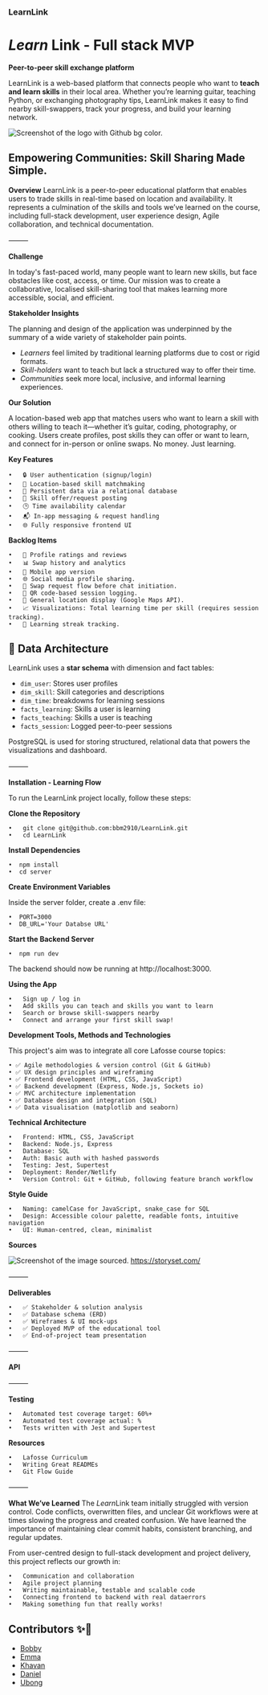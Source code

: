 ### LearnLink

<h1><i>Learn</i> Link - Full stack MVP </h1>

**Peer-to-peer skill exchange platform**

LearnLink is a web-based platform that connects people who want to **teach and learn skills** in their local area. Whether you’re learning guitar, teaching Python, or exchanging photography tips, LearnLink makes it easy to find nearby skill-swappers, track your progress, and build your learning network.
 
![Screenshot of the logo with Github bg color.](learn-link-cli/assets/logo-writing.jpeg)

<!-- ## [Demo]() -->

## Empowering Communities: Skill Sharing Made Simple.


**Overview**
LearnLink is a peer-to-peer educational platform that enables users to trade skills in real-time based on location and availability.  It represents a culmination of the skills and tools we’ve learned on the course, including full-stack development, user experience design, Agile collaboration, and technical documentation.

⸻

**Challenge**

In today's fast-paced world, many people want to learn new skills, but face obstacles like cost, access, or time. Our mission was to create a collaborative, localised skill-sharing tool that makes learning more accessible, social, and efficient.

**Stakeholder Insights**

The planning and design of the application was underpinned by the summary of a wide variety of stakeholder pain points.

- <em>Learners</em> feel limited by traditional learning platforms due to cost or rigid formats.
- <em>Skill-holders</em> want to teach but lack a structured way to offer their time.
- <em>Communities</em> seek more local, inclusive, and informal learning experiences.

**Our Solution**

A location-based web app that matches users who want to learn a skill with others willing to teach it—whether it’s guitar, coding, photography, or cooking. Users create profiles, post skills they can offer or want to learn, and connect for in-person or online swaps. No money. Just learning.


**Key Features**

    •   🔒 User authentication (signup/login)
    •   📍 Location-based skill matchmaking
    •   💾 Persistent data via a relational database
    •   🔄 Skill offer/request posting
    •   🕒 Time availability calendar 
    •   📬 In-app messaging & request handling
    •   🌐 Fully responsive frontend UI

**Backlog Items**

    •   🧾 Profile ratings and reviews
    •   📊 Swap history and analytics
    •   📱 Mobile app version
    •   🌐 Social media profile sharing.
    •   🔄 Swap request flow before chat initiation.
    •   📲 QR code-based session logging.
    •   📍 General location display (Google Maps API).
    •   📈 Visualizations: Total learning time per skill (requires session tracking).
    •   🎯 Learning streak tracking.

## 🧱 Data Architecture

LearnLink uses a **star schema** with dimension and fact tables:

- `dim_user`: Stores user profiles
- `dim_skill`: Skill categories and descriptions
- `dim_time`:  breakdowns for learning sessions
- `facts_learning`: Skills a user is learning
- `facts_teaching`: Skills a user is teaching
- `facts_session`: Logged peer-to-peer sessions

PostgreSQL is used for storing structured, relational data that powers the visualizations and dashboard.
 

⸻

**Installation - Learning Flow**

To run the LearnLink project locally, follow these steps:


**Clone the Repository**

    •   git clone git@github.com:bbm2910/LearnLink.git
    •   cd LearnLink

**Install Dependencies**

    •  npm install
    •  cd server

**Create Environment Variables**

Inside the server folder, create a .env file:

    •  PORT=3000
    •  DB_URL='Your Databse URL'

**Start the Backend Server**

    •  npm run dev

The backend should now be running at http://localhost:3000.

**Using the App**

    •   Sign up / log in
    •   Add skills you can teach and skills you want to learn
    •   Search or browse skill-swappers nearby
    •   Connect and arrange your first skill swap!


**Development Tools, Methods and Technologies**

This project's aim was to integrate all core Lafosse course topics:

    • ✅ Agile methodologies & version control (Git & GitHub)
    • ✅ UX design principles and wireframing
    • ✅ Frontend development (HTML, CSS, JavaScript)
    • ✅ Backend development (Express, Node.js, Sockets io)
    • ✅ MVC architecture implementation
    • ✅ Database design and integration (SQL)
    • ✅ Data visualisation (matplotlib and seaborn)

**Technical Architecture**

    •   Frontend: HTML, CSS, JavaScript
    •   Backend: Node.js, Express
    •   Database: SQL
    •   Auth: Basic auth with hashed passwords
    •   Testing: Jest, Supertest
    •   Deployment: Render/Netlify
    •   Version Control: Git + GitHub, following feature branch workflow

**Style Guide**

    •   Naming: camelCase for JavaScript, snake_case for SQL
    •   Design: Accessible colour palette, readable fonts, intuitive navigation
    •   UI: Human-centred, clean, minimalist


**Sources**

![Screenshot of the image sourced.](/learn-link-cli/assets/undraw_online-connection_c56e.png)
 https://storyset.com/

⸻

**Deliverables**

    •   ✅ Stakeholder & solution analysis
    •   ✅ Database schema (ERD)
    •   ✅ Wireframes & UI mock-ups
    •   ✅ Deployed MVP of the educational tool
    •   ✅ End-of-project team presentation

⸻

**API**


⸻

**Testing**

    •   Automated test coverage target: 60%+
    •   Automated test coverage actual: %
    •   Tests written with Jest and Supertest

**Resources**

    •   Lafosse Curriculum
    •   Writing Great READMEs
    •   Git Flow Guide

⸻

**What We’ve Learned**
The <i>Learn</i>Link team initially struggled with version control. Code conflicts, overwritten files, and unclear Git workflows were at times slowing the progress and created confusion. We have learned the importance of maintaining clear commit habits, consistent branching, and regular updates.

From user-centred design to full-stack development and project delivery, this project reflects our growth in:

    •   Communication and collaboration
    •   Agile project planning
    •   Writing maintainable, testable and scalable code
    •   Connecting frontend to backend with real dataerrors
    •   Making something fun that really works!

## Contributors ✨👏

- [Bobby](https://github.com/bbm2910)
- [Emma](https://github.com/EmmaAcquah)
- [Khavan](https://github.com/gitKhavan)
- [Daniel](https://github.com/MrDanielHo)
- [Ubong](https://github.com/sfxmaudu)



